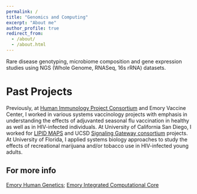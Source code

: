 ```yaml
---
permalink: /
title: "Genomics and Computing"
excerpt: "About me"
author_profile: true
redirect_from: 
  - /about/
  - /about.html
---
```

Rare disease genotyping, microbiome composition and gene expression studies using NGS (Whole Genome, RNASeq, 16s rRNA) datasets. 

Past Projects
======
Previously, at [Human Immunology Project Consortium](https://www.immuneprofiling.org/)  and Emory Vaccine Center, I worked in various systems vaccinology projects with emphasis in understanding the effects of adjuvanted seasonal flu vaccination in healthy as well as in HIV-infected individuals. At University of California San Diego, I worked for [LIPID MAPS](http://www.lipidmaps.org)  and UCSD [Signaling Gateway consortium](http://www.signalinggateway.org/molecule/)  projects. At University of Florida, I applied systems biology approaches to study the effects of recreational marijuana and/or tobacco use in HIV-infected young adults. 

For more info
------
[Emory Human Genetics](https://genetics.emory.edu); 
 [Emory Integrated Computational Core](http://www.cores.emory.edu/eicc/)
